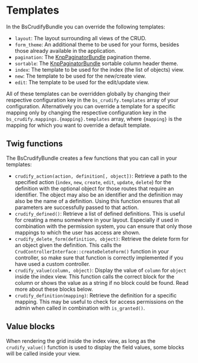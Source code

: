 # Templates
In the BsCrudifyBundle you can override the following templates:

* `layout`: The layout surrounding all views of the CRUD.
* `form_theme`: An additional theme to be used for your forms, besides those already available in the application.
* `pagination`: The [KnpPaginatorBundle][knp_paginatior_bundle] pagination theme.
* `sortable`: The [KnpPaginatorBundle][knp_paginatior_bundle] sortable column header theme.
* `index`: The template to be used for the index (the list of objects) view.
* `new`: The template to be used for the new/create view.
* `edit`: The template to be used for the edit/update view.

All of these templates can be overridden globally by changing their respective configuration key in the `bs_crudify.templates`
array of your configuration. Alternatively you can override a template for a specific mapping only by changing the
respective configuration key in the `bs_crudify.mappings.{mapping}.templates` array, where `{mapping}` is the mapping for which
you want to override a default template.

## Twig functions
The BsCrudifyBundle creates a few functions that you can call in your templates:

* `crudify_action(action, definition[, object])`: Retrieve a path to the specified action (`index`, `new`, `create`,
  `edit`, `update`, `delete`) for the definition with the optional object for those routes that require an identifier.
  The object may also be an identifier and the definition may also be the name of a definition. Using this function
  ensures that all parameters are successfully passed to that action.
* `crudify_defined()`: Retrieve a list of defined definitions. This is useful for creating a menu somewhere in your
  layout. Especially if used in combination with the permission system, you can ensure that only those mappings to
  which the user has access are shown.
* `crudify_delete_form(definition, object)`: Retrieve the delete form for an object given the definition. This calls the
  `CrudControllerInterface::createDeleteForm()` function in your controller, so make sure that function is correctly
  implemented if you have used a custom controller.
* `crudify_value(column, object)`: Display the value of `column` for `object` inside the index view. This function calls
  the correct block for the column or shows the value as a string if no block could be found. Read more about these blocks
  below.
* `crudify_definition(mapping)`: Retrieve the definition for a specific mapping. This may be useful to check for access
  permissions on the admin when called in combination with `is_granted()`.

## Value blocks
When rendering the grid inside the index view, as long as the `crudify_value()` function is used to display the field values,
some blocks will be called inside your view.




[knp_paginatior_bundle]: https://github.com/KnpLabs/KnpPaginatorBundle
